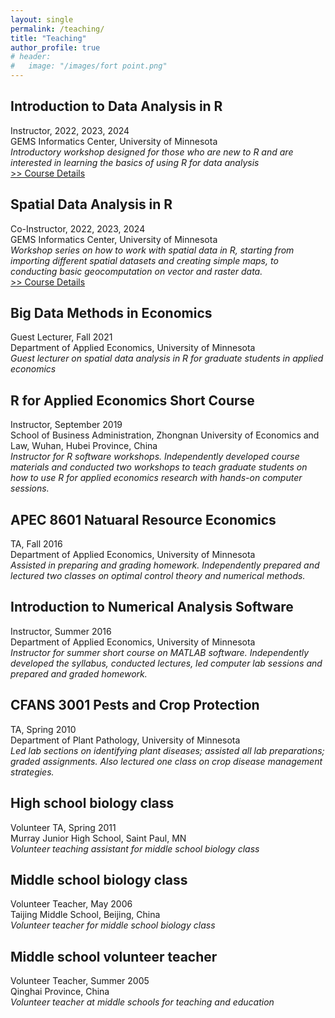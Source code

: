 ```yaml
---
layout: single
permalink: /teaching/
title: "Teaching"
author_profile: true
# header:
#   image: "/images/fort point.png"
---
```


## Introduction to Data Analysis in R
Instructor, 2022, 2023, 2024  
GEMS Informatics Center, University of Minnesota  
*Introductory workshop designed for those who are new to R and are interested in learning the basics of using R for data analysis*  
[>> Course Details](https://learning.umn.edu/search/publicCourseSearchDetails.do?method=load&courseId=34848297&courseTitle=introduction-to-data-analysis-with-r)

## Spatial Data Analysis in R
Co-Instructor, 2022, 2023, 2024  
GEMS Informatics Center, University of Minnesota  
*Workshop series on how to work with spatial data in R, starting from importing different spatial datasets and creating simple maps, to conducting basic geocomputation on vector and raster data.*  
[>> Course Details](https://learning.umn.edu/search/publicCourseSearchDetails.do?method=load&courseId=34753638&courseTitle=accounting-for-location-in-agriculture-an-introduction-to-spatial-data-analysis-in-r)   

## Big Data Methods in Economics
Guest Lecturer, Fall 2021  
Department of Applied Economics, University of Minnesota  
*Guest lecturer on spatial data analysis in R for graduate students in applied economics*

## R for Applied Economics Short Course
Instructor, September 2019  
School of Business Administration, Zhongnan University of Economics and Law, Wuhan, Hubei Province, China  
*Instructor for R software workshops. Independently developed course materials and conducted two workshops to teach graduate students on how to use R for applied economics research with hands-on computer sessions.*  

## APEC 8601 Natuaral Resource Economics
TA, Fall 2016  
Department of Applied Economics, University of Minnesota  
*Assisted in preparing and grading homework. Independently prepared and lectured two classes on optimal control theory and numerical methods.*  

## Introduction to Numerical Analysis Software
Instructor, Summer 2016  
Department of Applied Economics, University of Minnesota  
*Instructor for summer short course on MATLAB software. Independently developed the syllabus, conducted lectures, led computer lab sessions and prepared and graded homework.*  

## CFANS 3001 Pests and Crop Protection
TA, Spring 2010  
Department of Plant Pathology, University of Minnesota  
*Led lab sections on identifying plant diseases; assisted all lab preparations; graded assignments. Also lectured one class on crop disease management strategies.*  

## High school biology class
Volunteer TA, Spring 2011  
Murray Junior High School, Saint Paul, MN  
*Volunteer teaching assistant for middle school biology class*  

## Middle school biology class
Volunteer Teacher, May 2006  
Taijing Middle School, Beijing, China  
*Volunteer teacher for middle school biology class*  

## Middle school volunteer teacher
Volunteer Teacher, Summer 2005  
Qinghai Province, China  
*Volunteer teacher at middle schools for teaching and education*  